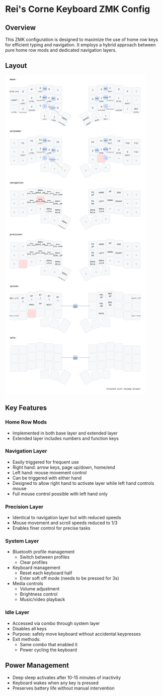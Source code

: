 # Rei's Corne Keyboard ZMK Config

## Overview
This ZMK configuration is designed to maximize the use of home row keys for efficient typing and navigation. It employs a hybrid approach between pure home row mods and dedicated navigation layers.

## Layout
![Layout](./layout.svg)

## Key Features

### Home Row Mods
- Implemented in both base layer and extended layer
- Extended layer includes numbers and function keys

### Navigation Layer
- Easily triggered for frequent use
- Right hand: arrow keys, page up/down, home/end
- Left hand: mouse movement control
- Can be triggered with either hand
- Designed to allow right hand to activate layer while left hand controls mouse
- Full mouse control possible with left hand only

### Precision Layer
- Identical to navigation layer but with reduced speeds
- Mouse movement and scroll speeds reduced to 1/3
- Enables finer control for precise tasks

### System Layer
- Bluetooth profile management
  - Switch between profiles
  - Clear profiles
- Keyboard management
  - Reset each keyboard half
  - Enter soft off mode (needs to be pressed for 3s)
- Media controls
  - Volume adjustment
  - Brightness control
  - Music/video playback

### Idle Layer
- Accessed via combo through system layer
- Disables all keys
- Purpose: safely move keyboard without accidental keypresses
- Exit methods:
  - Same combo that enabled it
  - Power cycling the keyboard

## Power Management
- Deep sleep activates after 10-15 minutes of inactivity
- Keyboard wakes when any key is pressed
- Preserves battery life without manual intervention
